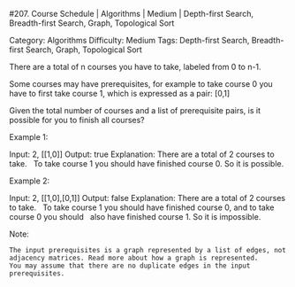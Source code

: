 #207. Course Schedule | Algorithms | Medium | Depth-first Search, Breadth-first Search, Graph, Topological Sort

Category: Algorithms
Difficulty: Medium
Tags: Depth-first Search, Breadth-first Search, Graph, Topological Sort

There are a total of n courses you have to take, labeled from 0 to n-1.

Some courses may have prerequisites, for example to take course 0 you have to first take course 1, which is expressed as a pair: [0,1]

Given the total number of courses and a list of prerequisite pairs, is it possible for you to finish all courses?

Example 1:


Input: 2, [[1,0]] 
Output: true
Explanation: There are a total of 2 courses to take. 
             To take course 1 you should have finished course 0. So it is possible.

Example 2:


Input: 2, [[1,0],[0,1]]
Output: false
Explanation: There are a total of 2 courses to take. 
             To take course 1 you should have finished course 0, and to take course 0 you should
             also have finished course 1. So it is impossible.


Note:


	The input prerequisites is a graph represented by a list of edges, not adjacency matrices. Read more about how a graph is represented.
	You may assume that there are no duplicate edges in the input prerequisites.


